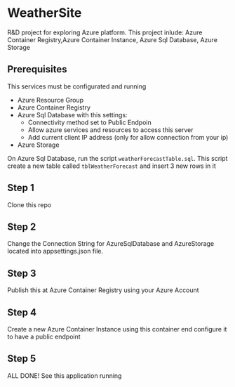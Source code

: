 # WeatherSite
R&amp;D project for exploring Azure platform. This project inlude: Azure Container Registry,Azure Container Instance, Azure Sql Database, Azure Storage

## Prerequisites

This services must be configurated and running
 - Azure Resource Group
 - Azure Container Registry
 - Azure Sql Database with this settings:
   - Connectivity method set to Public Endpoin
   - Allow azure services and resources to access this server
   - Add current client IP address (only for allow connection from your ip)
 - Azure Storage

On Azure Sql Database, run the script `weatherForecastTable.sql`. This script create a new table called `tblWeatherForecast` and insert 3 new rows in it

## Step 1

Clone this repo

## Step 2

Change the Connection String for AzureSqlDatabase and AzureStorage located into appsettings.json file.

## Step 3

Publish this at Azure Container Registry using your Azure Account

## Step 4

Create a new Azure Container Instance using this container end configure it to have a public endpoint

## Step 5

ALL DONE! See this application running 
